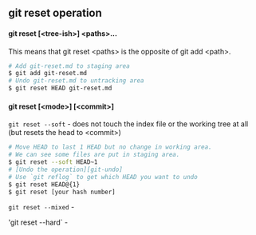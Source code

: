 git reset operation
-------------------------
#### git reset \[\<tree-ish\>\] \<paths\>...

This means that git reset \<paths\> is the opposite of git add \<path\>.
```sh
# Add git-reset.md to staging area
$ git add git-reset.md
# Undo git-reset.md to untracking area
$ git reset HEAD git-reset.md
```
#### git reset \[\<mode\>\] \[\<commit\>\]

`git reset --soft` - does not touch the index file or the working tree at all (but resets the head to \<commit\>)
```sh
# Move HEAD to last 1 HEAD but no change in working area.
# We can see some files are put in staging area.
$ git reset --soft HEAD~1
# [Undo the operation][git-undo]
# Use `git reflog` to get which HEAD you want to undo
$ git reset HEAD@{1}
$ git reset [your hash number]
```
[git-undo]: http://stackoverflow.com/questions/2510276/undoing-git-reset

`git reset --mixed` - 



'git reset --hard` - 




